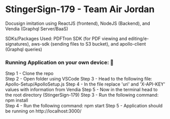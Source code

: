 # StingerSign-179 - Team Air Jordan

Docusign imitation using ReactJS (frontend), NodeJS (Backend), and Vendia (Graphql Server/BaaS)

SDKs/Packages Used: PDFTron SDK (for PDF viewing and editing/e-signatures), aws-sdk (sending files to S3 bucket), and apollo-client (Graphql queries)

### Running Application on your own device: :rocket:
  Step 1 - Clone the repo <br />
  Step 2 - Open folder using VSCode 
  Step 3 - Head to the following file: Apollo-Setup/ApolloSetup.js
  Step 4 - In the file replace 'uri' and 'X-API-KEY' values with information from Vendia
  Step 5 - Now in the terminal head to the root directory (StingerSign-179) 
  Step 3 - Run the following command: npm install  
  Step 4 - Run the following command: npm start
  Step 5 - Application should be running on http://localhost:3000/
